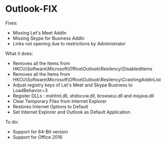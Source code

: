 # Outlook-FIX

Fixes:
- Missing Let's Meet AddIn
- Missing Skype for Business AddIn
- Links not opening due to restrictions by Administrator

What it does:
- Removes all the Items from HKCU\Software\Microsoft\Office\Outlook\Resilency\DisabledItems
- Removes all the Items from HKCU\Software\Microsoft\Office\Outlook\Resilency\CrashingAddinList
- Adjust registry keys of Let's Meet and Skype Business to LoadBehavior=3
- Register DLLs : mshtml.dll, shdocvw.dll, browseui.dll and msjava.dll
- Clear Temporary Files from Internet Explorer
- Restores Internet Options to Default
- Set Internet Explorer and Outlook as Default Application

To do:
- Support for 64-Bit version
- Support for Office 2016
